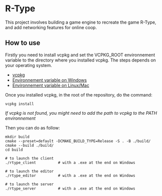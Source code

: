 # R-Type

This project involves building a game engine to recreate the game R-Type, and add networking features for online coop.

## How to use

Firstly you need to install vcpkg and set the VCPKG_ROOT environnement variable to the directory where you installed vcpkg. The steps
depends on your operating system.

- [vcpkg](https://vcpkg.io/en/getting-started)
- [Environnement variable on Windows](https://phoenixnap.com/kb/windows-set-environment-variable#:~:text=Follow%20the%20steps%20to%20set%20environment%20variables%20using,the%20New%20User%20Variable%20prompt%20and%20click%20OK.)
- [Environnement variable on Linux/Mac](https://phoenixnap.com/kb/linux-set-environment-variable#:~:text=Set%20an%20Environment%20Variable%20in%20Linux%20Permanently%201,file%20in%20the%20%2Fetc%2Fprofile.d%20folder%3A%20...%20%C3%89l%C3%A9ments%20suppl%C3%A9mentaires)

Once you installed vcpkg, in the root of the repository, do the command:

`vcpkg install`

_If vcpkg is not found, you might need to add the path to vcpkg to the PATH environnement_

Then you can do as follow:

```
mkdir build
cmake --preset=default -DCMAKE_BUILD_TYPE=Release -S . -B ./build/
cmake --build ./build/
cd build

# to launch the client
./rtype_client          # with a .exe at the end on Windows

# to launch the editor
./rtype_editor          # with a .exe at the end on Windows

# to launch the server
./rtype_server          # with a .exe at the end on Windows
```
